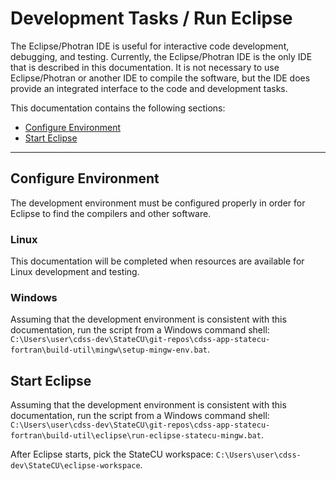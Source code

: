 # Development Tasks / Run Eclipse

The Eclipse/Photran IDE is useful for interactive code development, debugging, and testing.
Currently, the Eclipse/Photran IDE is the only IDE that is described in this documentation.
It is not necessary to use Eclipse/Photran or another IDE to compile the software,
but the IDE does provide an integrated interface to the code and development tasks.

This documentation contains the following sections:

* [Configure Environment](#configure-environment)
* [Start Eclipse](#start-eclipse)

-----------------

## Configure Environment

The development environment must be configured properly in order for Eclipse to find the compilers and other software.

### Linux

This documentation will be completed when resources are available for Linux development and testing.

### Windows

Assuming that the development environment is consistent with this documentation, run the script from a Windows command shell:
`C:\Users\user\cdss-dev\StateCU\git-repos\cdss-app-statecu-fortran\build-util\mingw\setup-mingw-env.bat`.

## Start Eclipse

Assuming that the development environment is consistent with this documentation, run the script from a Windows command shell:
`C:\Users\user\cdss-dev\StateCU\git-repos\cdss-app-statecu-fortran\build-util\eclipse\run-eclipse-statecu-mingw.bat`.

After Eclipse starts, pick the StateCU workspace: `C:\Users\user\cdss-dev\StateCU\eclipse-workspace`.
